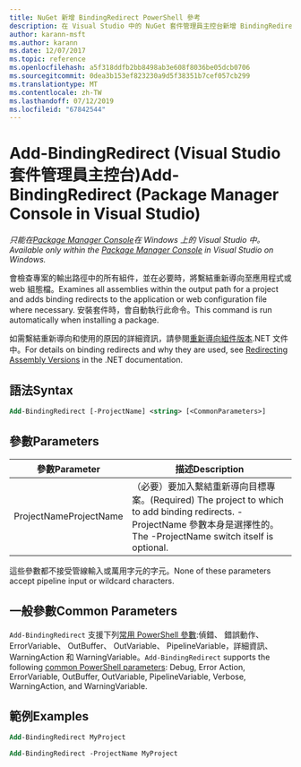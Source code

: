 ```yaml
---
title: NuGet 新增 BindingRedirect PowerShell 參考
description: 在 Visual Studio 中的 NuGet 套件管理員主控台新增 BindingRedirect PowerShell 命令參考。
author: karann-msft
ms.author: karann
ms.date: 12/07/2017
ms.topic: reference
ms.openlocfilehash: a5f318ddfb2bb8498ab3e608f8036be05dcb0706
ms.sourcegitcommit: 0dea3b153ef823230a9d5f38351b7cef057cb299
ms.translationtype: MT
ms.contentlocale: zh-TW
ms.lasthandoff: 07/12/2019
ms.locfileid: "67842544"
---
```

# <a name="add-bindingredirect-package-manager-console-in-visual-studio"></a><span data-ttu-id="b4fef-103">Add-BindingRedirect (Visual Studio 套件管理員主控台)</span><span class="sxs-lookup"><span data-stu-id="b4fef-103">Add-BindingRedirect (Package Manager Console in Visual Studio)</span></span>

<span data-ttu-id="b4fef-104">*只能在[Package Manager Console](package-manager-console.md)在 Windows 上的 Visual Studio 中。*</span><span class="sxs-lookup"><span data-stu-id="b4fef-104">*Available only within the [Package Manager Console](package-manager-console.md) in Visual Studio on Windows.*</span></span>

<span data-ttu-id="b4fef-105">會檢查專案的輸出路徑中的所有組件，並在必要時，將繫結重新導向至應用程式或 web 組態檔。</span><span class="sxs-lookup"><span data-stu-id="b4fef-105">Examines all assemblies within the output path for a project and adds binding redirects to the application or web configuration file where necessary.</span></span> <span data-ttu-id="b4fef-106">安裝套件時，會自動執行此命令。</span><span class="sxs-lookup"><span data-stu-id="b4fef-106">This command is run automatically when installing a package.</span></span>

<span data-ttu-id="b4fef-107">如需繫結重新導向和使用的原因的詳細資訊，請參閱[重新導向組件版本](/dotnet/framework/configure-apps/redirect-assembly-versions).NET 文件中。</span><span class="sxs-lookup"><span data-stu-id="b4fef-107">For details on binding redirects and why they are used, see [Redirecting Assembly Versions](/dotnet/framework/configure-apps/redirect-assembly-versions) in the .NET documentation.</span></span>

## <a name="syntax"></a><span data-ttu-id="b4fef-108">語法</span><span class="sxs-lookup"><span data-stu-id="b4fef-108">Syntax</span></span>

```ps
Add-BindingRedirect [-ProjectName] <string> [<CommonParameters>]
```

## <a name="parameters"></a><span data-ttu-id="b4fef-109">參數</span><span class="sxs-lookup"><span data-stu-id="b4fef-109">Parameters</span></span>

| <span data-ttu-id="b4fef-110">參數</span><span class="sxs-lookup"><span data-stu-id="b4fef-110">Parameter</span></span> | <span data-ttu-id="b4fef-111">描述</span><span class="sxs-lookup"><span data-stu-id="b4fef-111">Description</span></span> |
| --- | --- |
| <span data-ttu-id="b4fef-112">ProjectName</span><span class="sxs-lookup"><span data-stu-id="b4fef-112">ProjectName</span></span> | <span data-ttu-id="b4fef-113">（必要）要加入繫結重新導向目標專案。</span><span class="sxs-lookup"><span data-stu-id="b4fef-113">(Required) The project to which to add binding redirects.</span></span> <span data-ttu-id="b4fef-114">-ProjectName 參數本身是選擇性的。</span><span class="sxs-lookup"><span data-stu-id="b4fef-114">The -ProjectName switch itself is optional.</span></span> |

<span data-ttu-id="b4fef-115">這些參數都不接受管線輸入或萬用字元的字元。</span><span class="sxs-lookup"><span data-stu-id="b4fef-115">None of these parameters accept pipeline input or wildcard characters.</span></span>

## <a name="common-parameters"></a><span data-ttu-id="b4fef-116">一般參數</span><span class="sxs-lookup"><span data-stu-id="b4fef-116">Common Parameters</span></span>

<span data-ttu-id="b4fef-117">`Add-BindingRedirect` 支援下列[常用 PowerShell 參數](http://go.microsoft.com/fwlink/?LinkID=113216):偵錯、 錯誤動作、 ErrorVariable、 OutBuffer、 OutVariable、 PipelineVariable，詳細資訊、 WarningAction 和 WarningVariable。</span><span class="sxs-lookup"><span data-stu-id="b4fef-117">`Add-BindingRedirect` supports the following [common PowerShell parameters](http://go.microsoft.com/fwlink/?LinkID=113216): Debug, Error Action, ErrorVariable, OutBuffer, OutVariable, PipelineVariable, Verbose, WarningAction, and WarningVariable.</span></span>

## <a name="examples"></a><span data-ttu-id="b4fef-118">範例</span><span class="sxs-lookup"><span data-stu-id="b4fef-118">Examples</span></span>

```ps
Add-BindingRedirect MyProject

Add-BindingRedirect -ProjectName MyProject
```